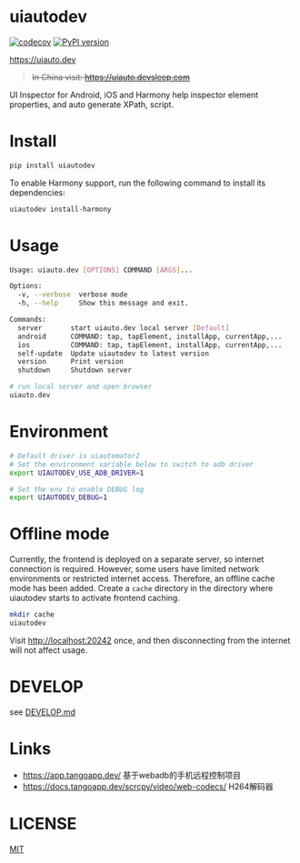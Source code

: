 # uiautodev
[![codecov](https://codecov.io/gh/codeskyblue/appinspector/graph/badge.svg?token=aLTg4VOyQH)](https://codecov.io/gh/codeskyblue/appinspector)
[![PyPI version](https://badge.fury.io/py/uiautodev.svg)](https://badge.fury.io/py/uiautodev)

https://uiauto.dev

> ~~In China visit: https://uiauto.devsleep.com~~

UI Inspector for Android, iOS and Harmony help inspector element properties, and auto generate XPath, script.

# Install
```bash
pip install uiautodev
```

To enable Harmony support, run the following command to install its dependencies:

```sh
uiautodev install-harmony
```

# Usage
```bash
Usage: uiauto.dev [OPTIONS] COMMAND [ARGS]...

Options:
  -v, --verbose  verbose mode
  -h, --help     Show this message and exit.

Commands:
  server       start uiauto.dev local server [Default]
  android      COMMAND: tap, tapElement, installApp, currentApp,...
  ios          COMMAND: tap, tapElement, installApp, currentApp,...
  self-update  Update uiautodev to latest version
  version      Print version
  shutdown     Shutdown server
```

```bash
# run local server and open browser
uiauto.dev
```

# Environment

```sh
# Default driver is uiautomator2
# Set the environment variable below to switch to adb driver
export UIAUTODEV_USE_ADB_DRIVER=1

# Set the env to enable DEBUG log
export UIAUTODEV_DEBUG=1
```

# Offline mode

Currently, the frontend is deployed on a separate server, so internet connection is required.
However, some users have limited network environments or restricted internet access. Therefore, an offline cache mode has been added.
Create a `cache` directory in the directory where uiautodev starts to activate frontend caching.

```sh
mkdir cache
uiautodev
```

Visit <http://localhost:20242> once, and then disconnecting from the internet will not affect usage.

# DEVELOP

see [DEVELOP.md](DEVELOP.md)

# Links
- https://app.tangoapp.dev/ 基于webadb的手机远程控制项目
- https://docs.tangoapp.dev/scrcpy/video/web-codecs/ H264解码器

# LICENSE
[MIT](LICENSE)